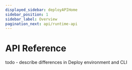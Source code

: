 ```yaml
---
displayed_sidebar: deployAPIHome
sidebar_position: 1
sidebar_label: Overview
pagination_next: api/runtime-api
---
```


# API Reference

todo - describe differences in Deploy environment and CLI